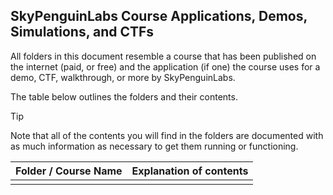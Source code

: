 ## SkyPenguinLabs Course Applications, Demos, Simulations, and CTFs

All folders in this document resemble a course that has been published on the internet (paid, or free) and the application (if one) the course uses for a demo, CTF, walkthrough, or more by SkyPenguinLabs.

The table below outlines the folders and their contents.

> [!TIP]
> Note that all of the contents you will find in the folders are documented with as much information as necessary to get them running or functioning. 


| Folder / Course Name | Explanation of contents |
| -------------------- | ----------------------- | 
|  | | 
